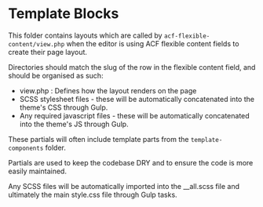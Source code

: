 # Template Blocks

This folder contains layouts which are called by `acf-flexible-content/view.php` when the editor is using ACF flexible content fields to create their page layout.

Directories should match the slug of the row in the flexible content field, and should be organised as such:

- view.php : Defines how the layout renders on the page
- SCSS stylesheet files - these will be automatically concatenated into the theme's CSS through Gulp.
- Any required javascript files - these will be automatically concatenated into the theme's JS through Gulp.

These partials will often include template parts from the `template-components` folder.

Partials are used to keep the codebase DRY and to ensure the code is more easily maintained.

Any SCSS files will be automatically imported into the \_\_all.scss file and ultimately the main style.css file through Gulp tasks.
